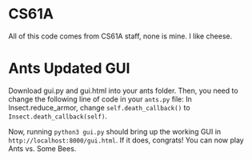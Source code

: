 # CS61A

All of this code comes from CS61A staff, none is mine. I like cheese.

# Ants Updated GUI

Download gui.py and gui.html into your ants folder. Then, you need to change the following line of code in your `ants.py` file:
In Insect.reduce_armor, change `self.death_callback()` to `Insect.death_callback(self)`. 

Now, running `python3 gui.py` should bring up the working GUI in `http://localhost:8000/gui.html`. If it does, congrats! You can now play Ants vs. Some Bees. 
